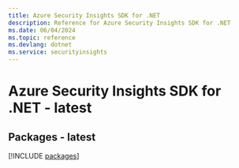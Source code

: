 ```yaml
---
title: Azure Security Insights SDK for .NET
description: Reference for Azure Security Insights SDK for .NET
ms.date: 06/04/2024
ms.topic: reference
ms.devlang: dotnet
ms.service: securityinsights
---
```

# Azure Security Insights SDK for .NET - latest
## Packages - latest
[!INCLUDE [packages](security-insights-index.md)]